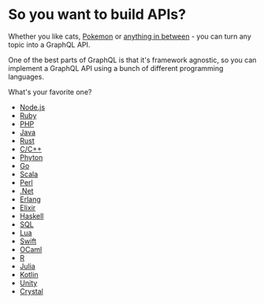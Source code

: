 # So you want to build APIs?

Whether you like cats, <a href="https://github.com/lucasbento/graphql-pokemon" target="_blank"> Pokemon</a> or <a href="https://github.com/APIs-guru/graphql-apis" target="_blank">anything in between</a> - you can turn any topic into a GraphQL API.

<!-- https://github.com/SaraVieira/worldcup-graphql -->

One of the best parts of GraphQL is that it's framework agnostic, so you can implement a GraphQL API using a bunch of different programming languages.

<!-- GraphQL Clients - https://blog.apollographql.com/why-you-might-want-a-graphql-client-e864050f789c -->

 What's your favorite one?

- [Node.js](/docs/backend/node.md)
- [Ruby](/docs/backend/ruby.md)
- [PHP](/docs/backend/php.md)
- [Java](/docs/backend/java.md)
- [Rust](/docs/backend/rust.md)
- [C/C++](/docs/backend/c.md)
- [Phyton](/docs/backend/phyton.md)
- [Go](/docs/backend/go.md)
- [Scala](/docs/backend/scala.md)
- [Perl](/docs/backend/perl.md)
- [.Net](/docs/backend/net.md)
- [Erlang](/docs/backend/erlang.md)
- [Elixir](/docs/backend/elixir.md)
- [Haskell](/docs/backend/haskell.md)
- [SQL](/docs/backend/sql.md)
- [Lua](/docs/backend/lua.md)
- [Swift](/docs/backend/swift.md)
- [OCaml](/docs/backend/ocaml.md)
- [R](/docs/backend/r.md)
- [Julia](/docs/backend/julia.md)
- [Kotlin](/docs/backend/kotlin.md)
- [Unity](/docs/backend/unity.md)
- [Crystal](/docs/backend/crystal.md)
